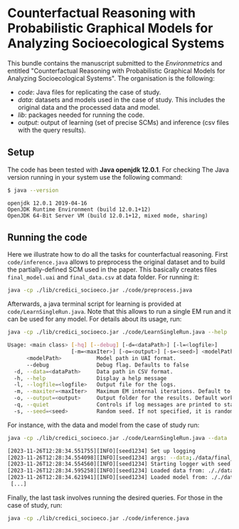 # Counterfactual Reasoning with Probabilistic Graphical Models for Analyzing Socioecological Systems

This bundle contains the manuscript submitted to the _Environmetrics_ and entitled  "Counterfactual Reasoning with Probabilistic Graphical Models for Analyzing Socioecological Systems".
The organisation  is the following:

- _code_: Java files for replicating the case of study.
- _data_: datasets and models used in the case of study. This includes the original data and the processed data and model.
- _lib_: packages needed for running the code.
- _output_: output of learning (set of precise SCMs) and inference (csv files with the query results).


## Setup

The code has been tested with **Java openjdk 12.0.1**. For checking The Java version running in your system use the
following command:

```bash
$ java --version
```

```
openjdk 12.0.1 2019-04-16
OpenJDK Runtime Environment (build 12.0.1+12)
OpenJDK 64-Bit Server VM (build 12.0.1+12, mixed mode, sharing)
```


## Running the code

Here we illustrate how to do all the tasks for counterfactual reasoning. First `code/inference.java` allows to preprocess
the original dataset and to build the partially-defined SCM used in the paper. This basically creates files `final_model.uai`
and `final_data.csv` at data folder. For running it:

```bash
java -cp ./lib/credici_socioeco.jar ./code/preprocess.java
```

Afterwards, a java terminal script for learning is provided at `code/LearnSingleRun.java`. Note that this allows to run
a single EM run and it can be used for any model.  For details about its usage, run:

```bash
java -cp ./lib/credici_socioeco.jar ./code/LearnSingleRun.java --help
```

```bash
Usage: <main class> [-hq] [--debug] [-d=<dataPath>] [-l=<logfile>]
                    [-m=<maxIter>] [-o=<output>] [-s=<seed>] <modelPath>
      <modelPath>           Model path in UAI format.
      --debug               Debug flag. Defaults to false
  -d, --data=<dataPath>     Data path in CSV format.
  -h, --help                Display a help message
  -l, --logfile=<logfile>   Output file for the logs.
  -m, --maxiter=<maxIter>   Maximum EM internal iterations. Default to 500
  -o, --output=<output>     Output folder for the results. Default working dir.
  -q, --quiet               Controls if log messages are printed to standard output.
  -s, --seed=<seed>         Random seed. If not specified, it is randomly selected.

```

For instance, with the data and model from the case of study run:

```bash
java -cp ./lib/credici_socioeco.jar ./code/LearnSingleRun.java --data ./data/final_data.csv --maxiter 300 --seed 1234 ./data/final_model.uai
```

```bash
[2023-11-26T12:28:34.551755][INFO][seed1234] Set up logging
[2023-11-26T12:28:34.554098][INFO][seed1234] args: --data;./data/final_data.csv;--maxiter;300;--seed;1234;./data/final_model.uai
[2023-11-26T12:28:34.554560][INFO][seed1234] Starting logger with seed 1234
[2023-11-26T12:28:34.595258][INFO][seed1234] Loaded data from: ././data/final_data.csv
[2023-11-26T12:28:34.621941][INFO][seed1234] Loaded model from: ././data/final_model.uai
 [...]
```


Finally, the last task involves running the desired queries. For those in the case of study, run:

```bash
java -cp ./lib/credici_socioeco.jar ./code/inference.java
```
